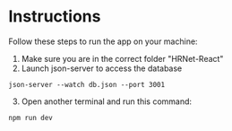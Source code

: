 # Instructions

Follow these steps to run the app on your machine:

1. Make sure you are in the correct folder "HRNet-React"
2. Launch json-server to access the database

```
json-server --watch db.json --port 3001
```

3. Open another terminal and run this command:

```
npm run dev
```
